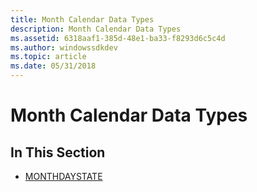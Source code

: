 ```yaml
---
title: Month Calendar Data Types
description: Month Calendar Data Types
ms.assetid: 6318aaf1-385d-48e1-ba33-f8293d6c5c4d
ms.author: windowssdkdev
ms.topic: article
ms.date: 05/31/2018
---
```


# Month Calendar Data Types

## In This Section

-   [MONTHDAYSTATE](monthdaystate.md)

 

 




